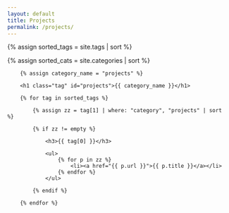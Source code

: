 ```yaml
---
layout: default
title: Projects
permalink: /projects/
---
```


{% assign sorted_tags = site.tags | sort %}

{% assign sorted_cats = site.categories | sort %}


<div class="posts">
    

        {% assign category_name = "projects" %}

        <h1 class="tag" id="projects">{{ category_name }}</h1>

        {% for tag in sorted_tags %}

            {% assign zz = tag[1] | where: "category", "projects" | sort  %}
            
            {% if zz != empty %}
                
                <h3>{{ tag[0] }}</h3>

                <ul>
                    {% for p in zz %}
                        <li><a href="{{ p.url }}">{{ p.title }}</a></li>
                    {% endfor %}
                </ul>

            {% endif %}
        
        {% endfor %}





</div>

